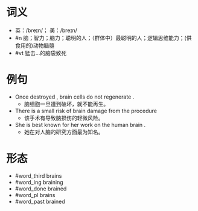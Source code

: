 # 词义
- 英：/breɪn/； 美：/breɪn/
- #n 脑；智力；脑力；聪明的人；（群体中）最聪明的人；逻辑思维能力；(供食用的)动物脑髓
- #vt 猛击…的脑袋致死
# 例句
- Once destroyed , brain cells do not regenerate .
	- 脑细胞一旦遭到破坏，就不能再生。
- There is a small risk of brain damage from the procedure
	- 该手术有导致脑损伤的轻微风险。
- She is best known for her work on the human brain .
	- 她在对人脑的研究方面最为知名。
# 形态
- #word_third brains
- #word_ing braining
- #word_done brained
- #word_pl brains
- #word_past brained
